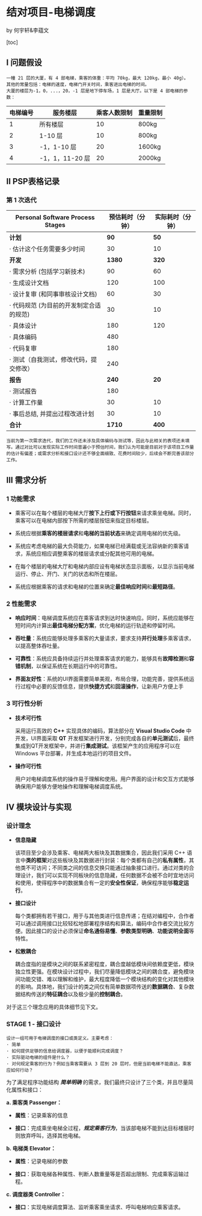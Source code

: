 # **结对项目-电梯调度**

by 何宇轩&李蕴文

[toc]

## **Ⅰ 问题假设**

    一幢 21 层的大厦，有 4 部电梯，乘客的体重：平均 70kg，最大 120kg，最小 40g）。
    其他的常量包括：电梯的速度，电梯门开关时间，乘客进出电梯的时间。
    大厦的楼层为-1，0，...，20，-1 层是地下停车场，1 层是大厅。以下是 4 部电梯的参数：

| 电梯编号 | 服务楼层        | 乘客人数限制 | 重量限制 |
| -------- | --------------- | ------------ | -------- |
| 1        | 所有楼层        | 10           | 800kg    |
| 2        | 1-10 层         | 10           | 800kg    |
| 3        | -1，1-10 层     | 20           | 1600kg   |
| 4        | -1，1，11-20 层 | 20           | 2000kg   |

## **Ⅱ PSP表格记录**

### **第 1 次迭代**

| Personal Software Process Stages        | 预估耗时（分钟） | 实际耗时（分钟） |
| --------------------------------------- | ---------------- | ---------------- |
| **计划**                                     | **90**                 | **50**                 |
| · 估计这个任务需要多少时间                | 30                 | 10                 |
| **开发**                                     | **1380**                 | **320**                 |
| · 需求分析 (包括学习新技术)               | 90                 | 60                 |
| · 生成设计文档                           | 120                 | 100                 |
| · 设计复审 (和同事审核设计文档)           | 60                 | 30                 |
| · 代码规范 (为目前的开发制定合适的规范)   | 30                 | 10                 |
| · 具体设计                              | 180                 | 120                 |
| · 具体编码                              | 480                 |                  |
| · 代码复审                              | 180                 |                  |
| · 测试（自我测试，修改代码，提交修改）    | 240                 |                  |
| **报告**                                    | **240**                 | **20**                 |
| · 测试报告                              | 180                 |                  |
| · 计算工作量                            | 30                 | 10                 |
| · 事后总结, 并提出过程改进计划           | 30                 | 10                 |
| **合计**                                    | **1710**                 | **400**                 |

    当前为第一次需求迭代，我们的工作还未涉及具体编码与测试等，因此与此相关的表项还未填写。通过对比可以发现实际工作时间普遍小于预估时间，我们认为可能是目前对于该项目工作量的估计有偏差；或需求分析和接口设计还不够全面细致、花费时间较少，后续会不断完善该部分工作。

## **Ⅲ 需求分析**

### **1 功能需求**

+ 乘客可以在每个楼层的电梯大厅**按下上行或下行按钮**来请求乘坐电梯。同时，乘客可以在电梯内部按下所需的楼层按钮来指定目标楼层。

+ 系统应根据**乘客的楼层请求**和**电梯的当前状态**来确定调用电梯的优先级。

+ 系统应考虑电梯的最大负荷能力，如果电梯已经满载或无法容纳新的乘客请求，系统应相应调整乘客的楼层请求或分配其他可用的电梯。

+ 在每个楼层的电梯大厅和电梯内部应设有电梯状态显示面板，以显示当前电梯运行、停止、开门、关门的状态和所在楼层。

+ 系统应根据乘客的请求和电梯的位置来确定**最佳响应时间**和**最短路径**。

### **2 性能需求**

+ **响应时间**：电梯调度系统应在乘客请求到达时快速响应。同时，系统应能够在短时间内计算出**最佳电梯分配方案**，优化电梯的运行轨迹和停留时间。

+ **吞吐量**：系统应能够处理多乘客的大量请求，要求支持**并行处理**多乘客请求，以提高整体吞吐量。

+ **可靠性**：系统应具备持续运行并处理乘客请求的能力，能够具有**故障检测**和**容错机制**，以保证系统在长期运行中的可靠性。

+ **界面友好性**：系统的UI界面需要简单美观，布局合理，功能完善，提供系统运行过程中必要的反馈信息，提供**快捷方式**和**回滚操作**，让新用户方便上手

### **3 可行性分析**

+ **技术可行性**

    采用运行高效的 **C++** 实现具体的编码，算法部分在 **Visual Studio Code** 中开发，UI界面采取 **QT** 开发框架进行开发，分别完成各自的**单元测试**后，最终集成到QT开发框架中，并进行**集成测试**。该框架产生的应用程序可以在 Windows 平台部署，并生成本地运行的项目文件。

+ **操作可行性**

    用户对电梯调度系统的操作易于理解和使用。用户界面的设计和交互方式能够确保用户能够方便地操作和理解电梯调度系统。

## **Ⅳ 模块设计与实现**

### **设计理念**

+ **信息隐藏**
  
  该项目至少会涉及乘客、电梯两大板块及其数据集合，因此我们采用 C++ 语言中**类的框架**对这些板块及其数据进行封装：每个类都有自己的**私有属性**，其他类不可访问；不同类之间的信息交换只能通过抽象接口进行。通过对类的合理设计，我们可以实现不同板块的信息隐藏，任何数据不会被不合时宜地访问和使用，使得程序中的数据集合有一定的**安全性保证**，确保程序能够**稳定运行**。

+ **接口设计**
  
  每个类都拥有若干接口，用于与其他类进行信息传递；在结对编程中，合作者可以通过调用接口比较轻松地部署程序结构和算法，编码中合作者交流比较方便。因此接口的设计必须保证**命名通俗易懂**、**参数类型明确**、**功能说明全面**等特性。

+ **松散耦合**
  
  耦合度指的是模块之间的联系紧密程度，耦合度越低模块间依赖度更低，模块独立性更强。在模块设计过程中，我们尽量降低模块之间的耦合度，避免模块间功能交错、难以理解和维护，最大程度降低一个模块结构的变化对其他模块的影响。具体地，我们设计的类之间仅有简单数据项传送的**数据耦合**、复杂数据结构传送的**特征耦合**以及极少量的**控制耦合**。

对于这三个理念应用的具体细节见下文。

### **STAGE 1 - 接口设计**

    设计一组可用于电梯调度的接口或类定义。主要考虑：
    · 简单
    · 如何提供足够的信息给调度器，以便于能顺利完成调度？
    · 实际驱动电梯的组件是什么？
    · 对何规定乘客的行为？例如当乘客需要从 3 层到 20 层时，但是当前电梯不能直达，乘客应如何行动？

为了满足程序功能结构 ***简单明确*** 的需求，我们最终只设计了三个类，并且尽量简化属性和接口：

**a. 乘客类 Passenger：**

+ **属性**：记录乘客的信息

+ **接口**：完成乘坐电梯全过程，***规定乘客行为***，当该部电梯不能到达目标楼层时则放弃呼叫，选择其他电梯。

**b. 电梯类 Elevator：**

+ **属性**：记录电梯的参数

+ **接口**：获取电梯各种属性、判断人数重量等是否超出限制、完成乘客运输过程。

**c. 调度器类 Controller：**

+ **接口**：实现电梯调度算法、监听乘客乘坐请求、呼叫电梯响应乘客请求。

